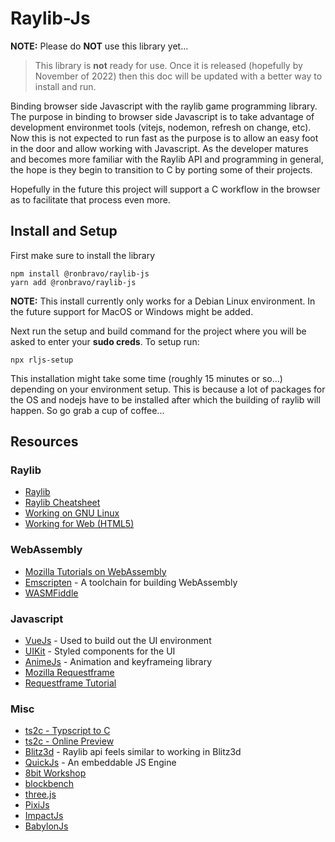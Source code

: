 # Raylib-Js

**NOTE:** Please do **NOT** use this library yet...
> This library is **not** ready for use. Once it is released (hopefully by November of 2022) then this doc will be updated with a better way to install and run.

Binding browser side Javascript with the raylib game programming library. The purpose in binding to browser side Javascript is to take advantage of development environmet tools (vitejs, nodemon, refresh on change, etc). Now this is not expected to run fast as the purpose is to allow an easy foot in the door and allow working with Javascript. As the developer matures and becomes more familiar with the Raylib API and programming in general, the hope is they begin to transition to C by porting some of their projects.

Hopefully in the future this project will support a C workflow in the browser as to facilitate that process even more.

## Install and Setup

First make sure to install the library

```
npm install @ronbravo/raylib-js
yarn add @ronbravo/raylib-js
```

**NOTE:** This install currently only works for a Debian Linux environment. In the future support for MacOS or Windows might be added.

Next run the setup and build command for the project where you will be asked to enter your **sudo creds**. To setup run:

```
npx rljs-setup
```

This installation might take some time (roughly 15 minutes or so...) depending on your environment setup. This is because a lot of packages for the OS and nodejs have to be installed after which the building of raylib will happen. So go grab a cup of coffee...

## Resources

### Raylib

* [Raylib](https://www.raylib.com/)
* [Raylib Cheatsheet](https://www.raylib.com/cheatsheet/cheatsheet.html)
* [Working on GNU Linux](https://github.com/raysan5/raylib/wiki/Working-on-GNU-Linux)
* [Working for Web (HTML5)](https://github.com/raysan5/raylib/wiki/Working-for-Web-(HTML5))

### WebAssembly

* [Mozilla Tutorials on WebAssembly](https://developer.mozilla.org/en-US/docs/WebAssembly/Concepts)
* [Emscripten](https://emscripten.org/index.html) - A toolchain for building WebAssembly
* [WASMFiddle](https://wasdk.github.io/WasmFiddle/)

### Javascript

* [VueJs](https://vuejs.org/) - Used to build out the UI environment
* [UIKit](https://getuikit.com/docs/card) - Styled components for the UI
* [AnimeJs](https://animejs.com/documentation/) - Animation and keyframeing library
* [Mozilla Requestframe](https://developer.mozilla.org/en-US/docs/Web/API/window/requestAnimationFrame)
* [Requestframe Tutorial](https://www.kirupa.com/html5/animating_with_requestAnimationFrame.htm)

### Misc

* [ts2c - Typscript to C](https://github.com/andrei-markeev/ts2c)
* [ts2c - Online Preview](https://andrei-markeev.github.io/ts2c/)
* [Blitz3d](https://kippykip.com/b3ddocs/commands/index.htm) - Raylib api feels similar to working in Blitz3d
* [QuickJs](https://bellard.org/quickjs/) - An embeddable JS Engine
* [8bit Workshop](https://8bitworkshop.com/)
* [blockbench](https://www.blockbench.net/)
* [three.js](https://threejs.org/)
* [PixiJs](https://pixijs.com/)
* [ImpactJs](https://impactjs.com/)
* [BabylonJs](https://www.babylonjs.com/)
